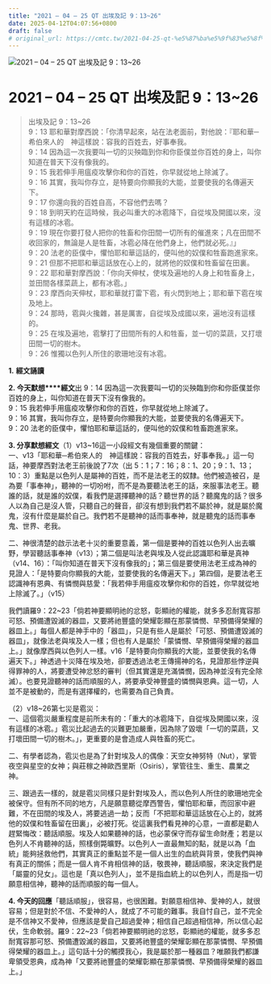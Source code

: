 ```yaml
---
title: "2021 – 04 – 25 QT 出埃及記 9：13~26"
date: 2025-04-12T04:07:56+0800
draft: false
# original_url: https://cmtc.tw/2021-04-25-qt-%e5%87%ba%e5%9f%83%e5%8f%8a%e8%a8%98-9%ef%bc%9a1326
---
```


![2021 – 04 – 25 QT 出埃及記 9：13~26](/images/qt.jpg   "2021 – 04 – 25 QT 出埃及記 9：13~26")

# 2021 – 04 – 25 QT 出埃及記 9：13~26

> 出埃及記 9：13~26  
> 9：13 耶和華對摩西說：「你清早起來，站在法老面前，對他說：『耶和華─希伯來人的　神這樣說：容我的百姓去，好事奉我。  
> 9：14 因為這一次我要叫一切的災殃臨到你和你臣僕並你百姓的身上，叫你知道在普天下沒有像我的。  
> 9：15 我若伸手用瘟疫攻擊你和你的百姓，你早就從地上除滅了。  
> 9：16 其實，我叫你存立，是特要向你顯我的大能，並要使我的名傳遍天下。  
> 9：17 你還向我的百姓自高，不容他們去嗎？  
> 9：18 到明天約在這時候，我必叫重大的冰雹降下，自從埃及開國以來，沒有這樣的冰雹。  
> 9：19 現在你要打發人把你的牲畜和你田間一切所有的催進來；凡在田間不收回家的，無論是人是牲畜，冰雹必降在他們身上，他們就必死。』」  
> 9：20 法老的臣僕中，懼怕耶和華這話的，便叫他的奴僕和牲畜跑進家來。  
> 9：21 但那不把耶和華這話放在心上的，就將他的奴僕和牲畜留在田裏。  
> 9：22 耶和華對摩西說：「你向天伸杖，使埃及遍地的人身上和牲畜身上，並田間各樣菜蔬上，都有冰雹。」  
> 9：23 摩西向天伸杖，耶和華就打雷下雹，有火閃到地上；耶和華下雹在埃及地上。  
> 9：24 那時，雹與火攙雜，甚是厲害，自從埃及成國以來，遍地沒有這樣的。  
> 9：25 在埃及遍地，雹擊打了田間所有的人和牲畜，並一切的菜蔬，又打壞田間一切的樹木。  
> 9：26 惟獨以色列人所住的歌珊地沒有冰雹。

**1.** **經文誦讀**

**2. 今天默想****經文**出 9：14 因為這一次我要叫一切的災殃臨到你和你臣僕並你百姓的身上，叫你知道在普天下沒有像我的。  
9：15 我若伸手用瘟疫攻擊你和你的百姓，你早就從地上除滅了。  
9：16 其實，我叫你存立，是特要向你顯我的大能，並要使我的名傳遍天下。  
9：20 法老的臣僕中，懼怕耶和華這話的，便叫他的奴僕和牲畜跑進家來。

**3. 分享默想經文**（1）v13~16這一小段經文有幾個重要的關鍵：  
一、v13「耶和華─希伯來人的　神這樣說：容我的百姓去，好事奉我。」這一句話，神要摩西對法老王前後說了7次（出 5：1；7：16；8：1、20；9：1、13；10：3）重點是以色列人是屬神的百姓，而不是法老王的奴隸。他們被造被召，是為要「事奉神」，聽神的一切吩咐，而不是為要聽法老王的話，來服事法老王。聽誰的話，就是誰的奴僕，看我們是選擇聽神的話？聽世界的話？聽魔鬼的話？很多人以為自己是沒人管，只聽自己的聲音，卻沒有想到我們若不屬於神，就是屬於魔鬼，沒有什麼是屬於自己。我們若不是聽神的話而事奉神，就是聽鬼的話而事奉鬼、世界、老我。

二、神很清楚的啟示法老十災的重要意義，第一個是要神的百姓以色列人出去曠野，學習聽話事奉神（v13）；第二個是叫法老與埃及人從此認識耶和華是真神 （v14、16）：「叫你知道在普天下沒有像我的」；第三個是要使用法老王成為神的見證人：「是特要向你顯我的大能，並要使我的名傳遍天下。」第四個，是要法老王認識神有恩典、有憐憫與慈愛：「我若伸手用瘟疫攻擊你和你的百姓，你早就從地上除滅了。」（v15）

我們讀羅9：22~23「倘若神要顯明祂的忿怒，彰顯祂的權能，就多多忍耐寬容那可怒、預備遭毀滅的器皿，又要將祂豐盛的榮耀彰顯在那蒙憐憫、早預備得榮耀的器皿上。」每個人都是神手中的「器皿」，只是有些人是屬於「可怒、預備遭毀滅的器皿」，就像法老與埃及人一樣；但也有人是屬於「蒙憐憫、早預備得榮耀的器皿上。」就像摩西與以色列人一樣。v16「是特要向你顯我的大能，並要使我的名傳遍天下。」神透過十災降在埃及地，卻要透過法老王傳揚神的名，見證那些悖逆與得罪神的人，將要遭受神忿怒的審判（但其實還是充滿憐憫，因為神並沒有完全除滅）。也要見證聽神的話而順服的人，將要承受神豐盛的憐憫與恩典。這一切，人並不是被動的，而是有選擇權的，也需要為自己負責。

（2）v18~26第七災是雹災：  
一、這個雹災嚴重程度是前所未有的：「重大的冰雹降下，自從埃及開國以來，沒有這樣的冰雹。」雹災比起過去的災難更加嚴重，因為除了毀壞「一切的菜蔬，又打壞田間一切的樹木。」，更重要的是會造成人與牲畜的死亡。

二、有學者認為，雹災也是為了針對埃及人的偶像：天空女神努特（Nut），掌管夜空與星空的女神；與莊稼之神歐西里斯（Osiris），掌管往生、重生、農業之神。

三、跟過去一樣的，就是雹災同樣只是針對埃及人，而以色列人所住的歌珊地完全被保守。但有所不同的地方，凡是願意聽從摩西警告，懼怕耶和華，而回家中避難，不在田間的埃及人，將要逃過一劫；反而「不把耶和華這話放在心上的，就將他的奴僕和牲畜留在田裏」，必被打死。從這裏我們看見神的心意，一直都是勸人趕緊悔改：聽話順服。埃及人如果聽神的話，也必蒙保守而存留生命財產；若是以色列人不肯聽神的話，照樣倒斃曠野。以色列人一直最無知的點，就是以為「血統」能夠拯救他們，其實真正的重點並不是一個人出生的血統與背景，使我們與神有真正的關係；而是一個人肯不肯相信神的話，敬畏神，聽話順服，來決定我們是「屬靈的兒女」。這也是「真以色列人」，並不是指血統上的以色列人，而是指一切願意相信神，聽神的話而順服的每一個人。

**4. 今天的回應**「聽話順服」，很容易，也很困難。對願意相信神、愛神的人，就很容易；但是對於不信、不愛神的人，就成了不可能的難事。我自忖自己，並不完全是不信神又不愛神，但應該是愛自己超過愛神；相信自己超過相信神，所以信心起伏，生命軟弱。羅9：22~23「倘若神要顯明祂的忿怒，彰顯祂的權能，就多多忍耐寬容那可怒、預備遭毀滅的器皿，又要將祂豐盛的榮耀彰顯在那蒙憐憫、早預備得榮耀的器皿上。」這句話十分的觸摸我心，我是屬於那一種器皿？唯願我們都謙卑領受恩典，成為神「又要將祂豐盛的榮耀彰顯在那蒙憐憫、早預備得榮耀的器皿上。」